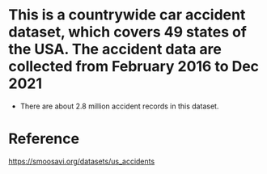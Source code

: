 # This is a countrywide car accident dataset, which covers 49 states of the USA. The accident data are collected from February 2016 to Dec 2021
-  There are about 2.8 million accident records in this dataset.
# Reference 
https://smoosavi.org/datasets/us_accidents
